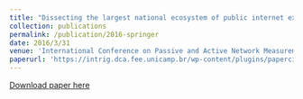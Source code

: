 ```yaml
---
title: "Dissecting the largest national ecosystem of public internet exchange points in brazil"
collection: publications
permalink: /publication/2016-springer
date: 2016/3/31
venue: 'International Conference on Passive and Active Network Measurement'
paperurl: 'https://intrig.dca.fee.unicamp.br/wp-content/plugins/papercite/pdf/brito2016dissecting.pdf'
---
```


[Download paper here](https://intrig.dca.fee.unicamp.br/wp-content/plugins/papercite/pdf/brito2016dissecting.pdf)


